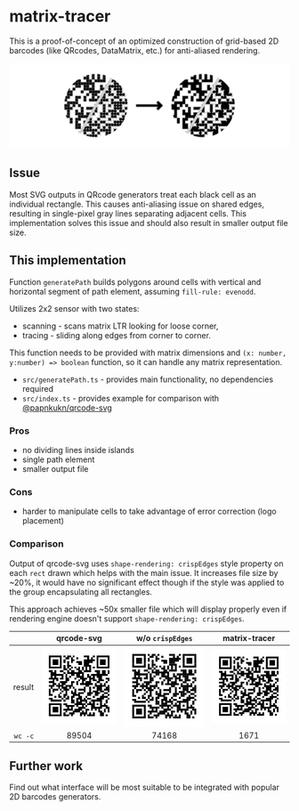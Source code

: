 # matrix-tracer

This is a proof-of-concept of an optimized construction of grid-based 2D
barcodes (like QRcodes, DataMatrix, etc.) for anti-aliased rendering.

![](image.png)

## Issue

Most SVG outputs in QRcode generators treat each black cell as an individual
rectangle. This causes anti-aliasing issue on shared edges, resulting in
single-pixel gray lines separating adjacent cells. This implementation solves
this issue and should also result in smaller output file size.

## This implementation

Function `generatePath` builds polygons around cells with vertical and
horizontal segment of path element, assuming `fill-rule: evenodd`.

Utilizes 2x2 sensor with two states:

- scanning - scans matrix LTR looking for loose corner,
- tracing - sliding along edges from corner to corner.

This function needs to be provided with matrix dimensions and
`(x: number, y:number) => boolean` function, so it can handle any matrix
representation.

- `src/generatePath.ts` - provides main functionality, no dependencies required
- `src/index.ts` - provides example for comparison with
  [@papnkukn/qrcode-svg](https://github.com/papnkukn/qrcode-svg)

### Pros

- no dividing lines inside islands
- single path element
- smaller output file

### Cons

- harder to manipulate cells to take advantage of error correction (logo
  placement)

### Comparison

Output of qrcode-svg uses `shape-rendering: crispEdges` style property on each
`rect` drawn which helps with the main issue. It increases file size by ~20%, it
would have no significant effect though if the style was applied to the group
encapsulating all rectangles.

This approach achieves ~50x smaller file which will display properly even if
rendering engine doesn't support `shape-rendering: crispEdges`.

|         |         qrcode-svg          |     w/o `crispEdges`      |         matrix-tracer          |
| ------: | :-------------------------: | :-----------------------: | :----------------------------: |
|  result | ![](outputs/qrcode-svg.svg) | ![](outputs/no-crisp.svg) | ![](outputs/matrix-tracer.svg) |
| `wc -c` |            89504            |           74168           |              1671              |

## Further work

Find out what interface will be most suitable to be integrated with popular 2D
barcodes generators.
